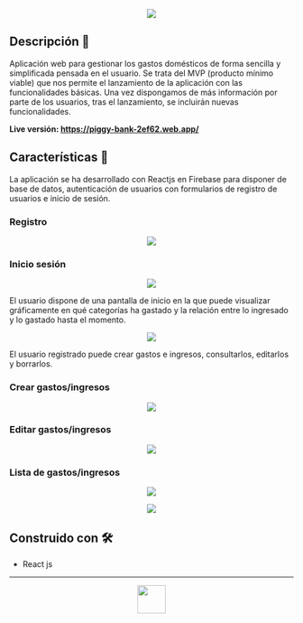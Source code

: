 <p align="center"><img src= "https://stilografica.es/Piggy-Readme.png"><br>
</p>

## Descripción   📖

Aplicación web para gestionar los gastos domésticos de forma sencilla y simplificada pensada en el usuario. Se trata del MVP (producto mínimo viable) que nos permite el lanzamiento de la aplicación con las funcionalidades básicas. Una vez dispongamos de más información por parte de los usuarios, tras el lanzamiento,  se incluirán nuevas funcionalidades.

**Live versión: https://piggy-bank-2ef62.web.app/**

## Características 📝 

La aplicación se ha desarrollado con Reactjs en Firebase para disponer de base de datos, autenticación de usuarios con formularios de registro de usuarios e inicio de sesión. 

### Registro

<p align="center"><img src= "https://stilografica.es/registro"><br>
</p>

### Inicio sesión

<p align="center"><img src= "https://stilografica.es/inicioSesion"><br>
</p>

El usuario dispone de una pantalla de inicio en la que puede visualizar gráficamente en qué categorías ha gastado y la relación entre lo ingresado y lo gastado hasta el momento.

<p align="center"><img src= "https://stilografica.es/vistaGeneral"><br>
</p>

El usuario registrado puede crear gastos e ingresos, consultarlos, editarlos y borrarlos. 

### Crear gastos/ingresos
<p align="center"><img src= "https://stilografica.es/CrearGasto.png"><br>
</p>

### Editar gastos/ingresos
<p align="center"><img src= "https://stilografica.es/editar"><br>
</p>

### Lista de gastos/ingresos
<p align="center"><img src= "https://stilografica.es/listadoGastos.png"><br>
</p>
<p align="center"><img src= "https://stilografica.es/listadoIngresos.png">
</p>

## Construido con 🛠️

* React js

---
[<p align="center"><img height="50" src= "https://stilografica.es/gitHubFirma.jpg"></p>](https://github.com/stilografica/)

